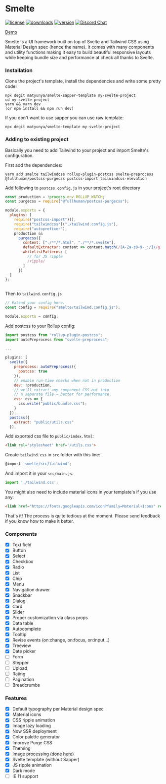 # Smelte
[![license](https://img.shields.io/npm/l/smelte.svg)](https://img.shields.io/npm/l/smelte.svg)
[![downloads](https://img.shields.io/npm/dm/smelte.svg)](https://img.shields.io/npm/dm/smelte.svg)
[![version](https://img.shields.io/npm/v/smelte.svg)](https://img.shields.io/npm/v/smelte.svg)
[![Discord Chat](https://img.shields.io/discord/671589733356535818.svg)](https://discord.gg/)  

[Demo](http://smeltejs.com/)

Smelte is a UI framework built on top of Svelte and Tailwind CSS using Material Design spec (hence the name).
It comes with many components and utility functions making it easy to build beautiful responsive layouts while keeping
bundle size and performance at check all thanks to Svelte.

### Installation
Clone the project's template, install the dependencies and write some pretty code!
```
npx degit matyunya/smelte-sapper-template my-svelte-project
cd my-svelte-project
yarn && yarn dev
(or npm install && npm run dev)
```

If you don't want to use sapper you can use raw template:

```
npx degit matyunya/smelte-template my-svelte-project
```

### Adding to existing project
Basically you need to add Tailwind to your project and import Smelte's configuration.

First add the dependencies:
```
yarn add smelte tailwindcss rollup-plugin-postcss svelte-preprocess @fullhuman/postcss-purgecss postcss-import tailwindcss-elevation
```

Add following to `postcss.config.js` in your project's root directory
```js
const production = !process.env.ROLLUP_WATCH;
const purgecss = require("@fullhuman/postcss-purgecss");

module.exports = {
  plugins: [
    require("postcss-import")(),
    require("tailwindcss")("./tailwind.config.js"),
    require("autoprefixer"),
    production &&
      purgecss({
        content: ["./**/*.html", "./**/*.svelte"],
        defaultExtractor: content => content.match(/[A-Za-z0-9-_:/]+/g) || [],
        whitelistPatterns: [
          // for JS ripple
          /ripple/
        ]
      })
  ]
};
  
```

Then to `tailwind.config.js`
```js
// Extend your config here.
const config = require("smelte/tailwind.config.js");

module.exports = config;
```

Add postcss to your Rollup config:
```js
import postcss from "rollup-plugin-postcss";
import autoPreprocess from "svelte-preprocess";

...

plugins: [
  svelte({
    preprocess: autoPreprocess({
      postcss: true
    }),
    // enable run-time checks when not in production
    dev: !production,
    // we'll extract any component CSS out into
    // a separate file — better for performance
    css: css => {
      css.write("public/bundle.css");
    }
  }),
  postcss({
    extract: "public/utils.css"
  }),
```

Add exported css file to `public/index.html`:
```html
<link rel='stylesheet' href='/utils.css'>
```

Create `tailwind.css` in `src` folder with this line:
```js
@import 'smelte/src/tailwind';
```

And import it in your `src/main.js`:
```js
import './tailwind.css';
```

You might also need to include material icons in your template's <head> if you use any:
```html
<link href="https://fonts.googleapis.com/icon?family=Material+Icons" rel="stylesheet">
```

That's it! The process is quite tedious at the moment. Please send feedback if you know how to make it better.

### Components
- [x] Text field
- [x] Button
- [x] Select
- [x] Checkbox
- [x] Radio
- [x] List
- [x] Chip
- [x] Menu
- [x] Navigation drawer
- [x] Snackbar
- [x] Dialog
- [x] Card
- [x] Slider
- [x] Proper customization via class props
- [x] Data table
- [x] Autocomplete
- [x] Tooltip
- [x] Revise events (on:change, on:focus, on:input...)
- [x] Treeview
- [x] Date picker
- [ ] Form
- [ ] Stepper
- [ ] Upload
- [ ] Rating
- [ ] Pagination
- [ ] Breadcrumbs

### Features
- [x] Default typography per Material design spec
- [x] Material icons
- [x] CSS ripple animation
- [x] Image lazy loading
- [x] Now SSR deployment
- [x] Color palette generator
- [x] Improve Purge CSS
- [x] Theming
- [x] Image processing (done [here](https://github.com/matyunya/svelte-image))
- [x] Svelte template (without Sapper)
- [x] JS ripple animation
- [x] Dark mode
- [ ] IE 11 support

